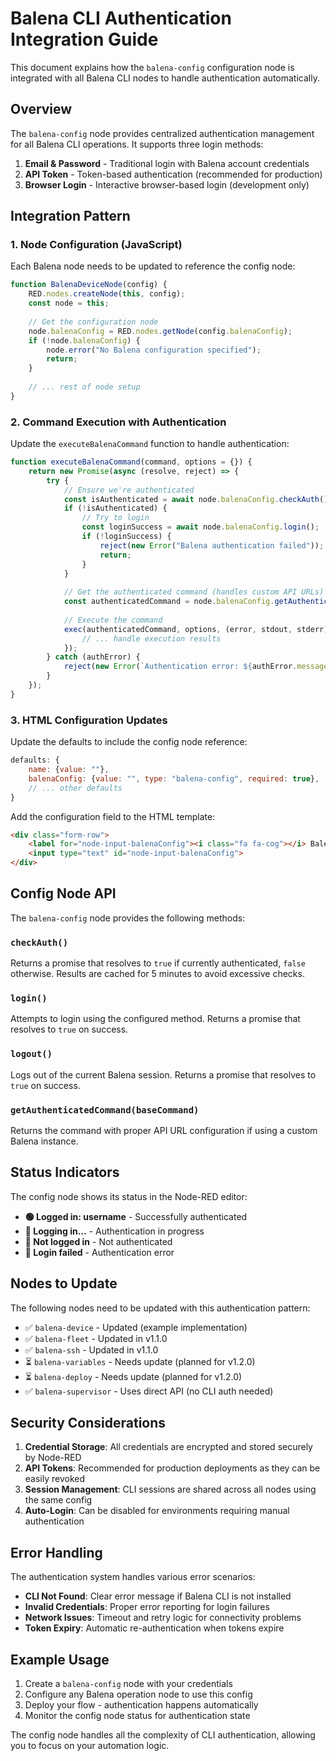 # Balena CLI Authentication Integration Guide

This document explains how the `balena-config` configuration node is integrated with all Balena CLI nodes to handle authentication automatically.

## Overview

The `balena-config` node provides centralized authentication management for all Balena CLI operations. It supports three login methods:

1. **Email & Password** - Traditional login with Balena account credentials
2. **API Token** - Token-based authentication (recommended for production)
3. **Browser Login** - Interactive browser-based login (development only)

## Integration Pattern

### 1. Node Configuration (JavaScript)

Each Balena node needs to be updated to reference the config node:

```javascript
function BalenaDeviceNode(config) {
    RED.nodes.createNode(this, config);
    const node = this;
    
    // Get the configuration node
    node.balenaConfig = RED.nodes.getNode(config.balenaConfig);
    if (!node.balenaConfig) {
        node.error("No Balena configuration specified");
        return;
    }
    
    // ... rest of node setup
}
```

### 2. Command Execution with Authentication

Update the `executeBalenaCommand` function to handle authentication:

```javascript
function executeBalenaCommand(command, options = {}) {
    return new Promise(async (resolve, reject) => {
        try {
            // Ensure we're authenticated
            const isAuthenticated = await node.balenaConfig.checkAuth();
            if (!isAuthenticated) {
                // Try to login
                const loginSuccess = await node.balenaConfig.login();
                if (!loginSuccess) {
                    reject(new Error("Balena authentication failed"));
                    return;
                }
            }
            
            // Get the authenticated command (handles custom API URLs)
            const authenticatedCommand = node.balenaConfig.getAuthenticatedCommand(command);
            
            // Execute the command
            exec(authenticatedCommand, options, (error, stdout, stderr) => {
                // ... handle execution results
            });
        } catch (authError) {
            reject(new Error(`Authentication error: ${authError.message}`));
        }
    });
}
```

### 3. HTML Configuration Updates

Update the defaults to include the config node reference:

```javascript
defaults: {
    name: {value: ""},
    balenaConfig: {value: "", type: "balena-config", required: true},
    // ... other defaults
}
```

Add the configuration field to the HTML template:

```html
<div class="form-row">
    <label for="node-input-balenaConfig"><i class="fa fa-cog"></i> Balena Config</label>
    <input type="text" id="node-input-balenaConfig">
</div>
```

## Config Node API

The `balena-config` node provides the following methods:

### `checkAuth()`
Returns a promise that resolves to `true` if currently authenticated, `false` otherwise.
Results are cached for 5 minutes to avoid excessive checks.

### `login()`
Attempts to login using the configured method. Returns a promise that resolves to `true` on success.

### `logout()`
Logs out of the current Balena session. Returns a promise that resolves to `true` on success.

### `getAuthenticatedCommand(baseCommand)`
Returns the command with proper API URL configuration if using a custom Balena instance.

## Status Indicators

The config node shows its status in the Node-RED editor:

- **🟢 Logged in: username** - Successfully authenticated
- **🔵 Logging in...** - Authentication in progress
- **🔴 Not logged in** - Not authenticated
- **🔴 Login failed** - Authentication error

## Nodes to Update

The following nodes need to be updated with this authentication pattern:

- ✅ `balena-device` - Updated (example implementation)
- ✅ `balena-fleet` - Updated in v1.1.0
- ✅ `balena-ssh` - Updated in v1.1.0
- ⏳ `balena-variables` - Needs update (planned for v1.2.0)
- ⏳ `balena-deploy` - Needs update (planned for v1.2.0)
- ✅ `balena-supervisor` - Uses direct API (no CLI auth needed)

## Security Considerations

1. **Credential Storage**: All credentials are encrypted and stored securely by Node-RED
2. **API Tokens**: Recommended for production deployments as they can be easily revoked
3. **Session Management**: CLI sessions are shared across all nodes using the same config
4. **Auto-Login**: Can be disabled for environments requiring manual authentication

## Error Handling

The authentication system handles various error scenarios:

- **CLI Not Found**: Clear error message if Balena CLI is not installed
- **Invalid Credentials**: Proper error reporting for login failures
- **Network Issues**: Timeout and retry logic for connectivity problems
- **Token Expiry**: Automatic re-authentication when tokens expire

## Example Usage

1. Create a `balena-config` node with your credentials
2. Configure any Balena operation node to use this config
3. Deploy your flow - authentication happens automatically
4. Monitor the config node status for authentication state

The config node handles all the complexity of CLI authentication, allowing you to focus on your automation logic. 
